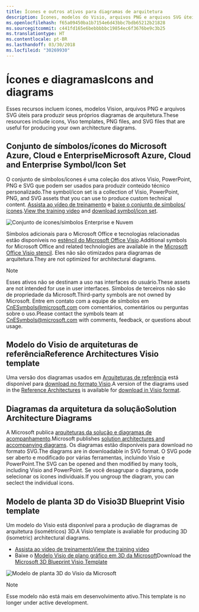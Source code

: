 ```yaml
---
title: Ícones e outros ativos para diagramas de arquitetura
description: Ícones, modelos do Visio, arquivos PNG e arquivos SVG úteis para a produção dos seus próprios diagramas de arquitetura
ms.openlocfilehash: f65a09450ba1b7154e6d43bbc7bdb65212b21828
ms.sourcegitcommit: c441fd165e6bebbbbbc19854ec6f3676be9c3b25
ms.translationtype: HT
ms.contentlocale: pt-BR
ms.lasthandoff: 03/30/2018
ms.locfileid: "30269930"
---
```

# <a name="icons-and-diagrams"></a><span data-ttu-id="8ce30-103">Ícones e diagramas</span><span class="sxs-lookup"><span data-stu-id="8ce30-103">Icons and diagrams</span></span>

<span data-ttu-id="8ce30-104">Esses recursos incluem ícones, modelos Vision, arquivos PNG e arquivos SVG úteis para produzir seus próprios diagramas de arquitetura.</span><span class="sxs-lookup"><span data-stu-id="8ce30-104">These resources include icons, Viso templates, PNG files, and SVG files that are useful for producing your own architecture diagrams.</span></span>

## <a name="microsoft-azure-cloud-and-enterprise-symbolicon-set"></a><span data-ttu-id="8ce30-105">Conjunto de símbolos/ícones do Microsoft Azure, Cloud e Enterprise</span><span class="sxs-lookup"><span data-stu-id="8ce30-105">Microsoft Azure, Cloud and Enterprise Symbol/Icon Set</span></span>

<span data-ttu-id="8ce30-106">O conjunto de símbolos/ícones é uma coleção dos ativos Visio, PowerPoint, PNG e SVG que podem ser usados para produzir conteúdo técnico personalizado.</span><span class="sxs-lookup"><span data-stu-id="8ce30-106">The symbol/icon set is a collection of Visio, PowerPoint, PNG, and SVG assets that you can use to produce custom technical content.</span></span>
<span data-ttu-id="8ce30-107">[Assista ao vídeo de treinamento](http://aka.ms/CnESymbolsVideo) e [baixe o conjunto de símbolos/ícones](http://aka.ms/CnESymbols).</span><span class="sxs-lookup"><span data-stu-id="8ce30-107">[View the training video](http://aka.ms/CnESymbolsVideo) and [download symbol/icon set](http://aka.ms/CnESymbols).</span></span> 

![Conjunto de ícones/símbolos Enterprise e Nuvem](./_images/CnESymbols.png)

<span data-ttu-id="8ce30-109">Símbolos adicionais para o Microsoft Office e tecnologias relacionadas estão disponíveis no [estêncil do Microsoft Office Visio](http://www.microsoft.com/download/details.aspx?id=35772).</span><span class="sxs-lookup"><span data-stu-id="8ce30-109">Additional symbols for Microsoft Office and related technologies are available in the [Microsoft Office Visio stencil](http://www.microsoft.com/download/details.aspx?id=35772).</span></span> <span data-ttu-id="8ce30-110">Eles não são otimizados para diagramas de arquitetura.</span><span class="sxs-lookup"><span data-stu-id="8ce30-110">They are not optimized for architectural diagrams.</span></span>   

> [!NOTE]
> <span data-ttu-id="8ce30-111">Esses ativos não se destinam a uso nas interfaces do usuário.</span><span class="sxs-lookup"><span data-stu-id="8ce30-111">These assets are not intended for use in user interfaces.</span></span> <span data-ttu-id="8ce30-112">Símbolos de terceiros não são de propriedade da Microsoft.</span><span class="sxs-lookup"><span data-stu-id="8ce30-112">Third-party symbols are not owned by Microsoft.</span></span>
> <span data-ttu-id="8ce30-113">Entre em contato com a equipe de símbolos em [CnESymbols@microsoft.com](mailto:CnESymbols@microsoft.com) com comentários, comentários ou perguntas sobre o uso.</span><span class="sxs-lookup"><span data-stu-id="8ce30-113">Please contact the symbols team at [CnESymbols@microsoft.com](mailto:CnESymbols@microsoft.com) with comments, feedback, or questions about usage.</span></span>

## <a name="reference-architectures-visio-template"></a><span data-ttu-id="8ce30-114">Modelo do Visio de arquiteturas de referência</span><span class="sxs-lookup"><span data-stu-id="8ce30-114">Reference Architectures Visio template</span></span> 

<span data-ttu-id="8ce30-115">Uma versão dos diagramas usados em [Arquiteturas de referência](../reference-architectures/index.md) está disponível para [download no formato Visio](https://aka.ms/arch-diagrams).</span><span class="sxs-lookup"><span data-stu-id="8ce30-115">A version of the diagrams used in the [Reference Architectures](../reference-architectures/index.md) is available for [download in Visio format](https://aka.ms/arch-diagrams).</span></span>

## <a name="solution-architecture-diagrams"></a><span data-ttu-id="8ce30-116">Diagramas da arquitetura da solução</span><span class="sxs-lookup"><span data-stu-id="8ce30-116">Solution Architecture Diagrams</span></span>

<span data-ttu-id="8ce30-117">A Microsoft publica [arquiteturas da solução e diagramas de acompanhamento](https://azure.microsoft.com/solutions/architecture/).</span><span class="sxs-lookup"><span data-stu-id="8ce30-117">Microsoft publishes [solution architectures and accompanying diagrams](https://azure.microsoft.com/solutions/architecture/).</span></span> <span data-ttu-id="8ce30-118">Os diagramas estão disponíveis para download no formato SVG.</span><span class="sxs-lookup"><span data-stu-id="8ce30-118">The diagrams are in downloadable in SVG format.</span></span> <span data-ttu-id="8ce30-119">O SVG pode ser aberto e modificado por várias ferramentas, incluindo Visio e PowerPoint.</span><span class="sxs-lookup"><span data-stu-id="8ce30-119">The SVG can be opened and then modified by many tools, including Visio and PowerPoint.</span></span> <span data-ttu-id="8ce30-120">Se você desagrupar o diagrama, pode selecionar os ícones individuais.</span><span class="sxs-lookup"><span data-stu-id="8ce30-120">If you ungroup the diagram, you can seclect the individual icons.</span></span>   

## <a name="3d-blueprint-visio-template"></a><span data-ttu-id="8ce30-121">Modelo de planta 3D do Visio</span><span class="sxs-lookup"><span data-stu-id="8ce30-121">3D Blueprint Visio template</span></span>

<span data-ttu-id="8ce30-122">Um modelo do Visio está disponível para a produção de diagramas de arquitetura (isométricos) 3D.</span><span class="sxs-lookup"><span data-stu-id="8ce30-122">A Visio template is avaliable for producing 3D (isometric) architectural diagrams.</span></span>

- [<span data-ttu-id="8ce30-123">Assista ao vídeo de treinamento</span><span class="sxs-lookup"><span data-stu-id="8ce30-123">View the training video</span></span>](http://aka.ms/3dBlueprintTemplateVideo) 
- <span data-ttu-id="8ce30-124">Baixe o [Modelo Visio de plano gráfico em 3D da Microsoft](http://aka.ms/3DBlueprintTemplate)</span><span class="sxs-lookup"><span data-stu-id="8ce30-124">Download the [Microsoft 3D Blueprint Visio Template](http://aka.ms/3DBlueprintTemplate)</span></span>

![Modelo de planta 3D do Visio da Microsoft](./_images/3DBlueprintVisioTemplate.png)

> [!NOTE]
> <span data-ttu-id="8ce30-126">Esse modelo não está mais em desenvolvimento ativo.</span><span class="sxs-lookup"><span data-stu-id="8ce30-126">This template is no longer under active development.</span></span>
